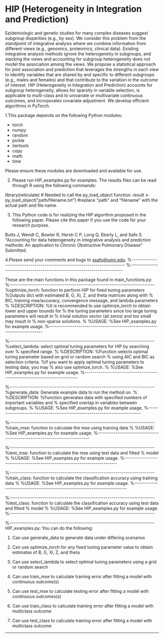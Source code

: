 # HIP (Heterogeneity in Integration and Prediction)
Epidemiologic and genetic studies for many complex diseases suggest subgroup disparities (e.g., by sex). We consider this problem from the standpoint of integrative analysis where we combine information from different views (e.g., genomics, proteomics, clinical data). Existing integrative analysis methods ignore the heterogeneity in subgroups, and stacking the views and accounting for subgroup heterogeneity does not model the association among the views. We propose a statistical approach for joint association and prediction that leverages the strengths in each view to identify variables that are shared by and specific to different subgroups (e.g., males and females) and that contribute to the variation in the outcome of interest. HIP (Heterogeneity in Integration and Prediction) accounts for subgroup heterogeneity, allows for sparsity in variable selection, is applicable to multi-class and to univariate or multivariate continuous outcomes, and incorporates covariate adjustment. We develop efficient algorithms in PyTorch. 


1.This package depends on the following Python modules:
- torch
- numpy
- random
- pickle
- itertools
- copy
- math
- time

Please ensure these modules are downloaded and available for use.

2. Please run HIP_examples.py for examples. The results files can be read through R using the following commands:

library(reticulate) 	# Needed to call the py_load_object function.
result <- py_load_object("path/filename.txt") 	#replace "path" and "filename" with the actual path and file name.

3. This Python code is for realizing the HIP algorithm proposed in the following paper.
Please cite this paper if you use the code for your research purpose.

Butts J, Wendt C, Bowler R, Hersh C P, Long Q, Eberly L, and Safo S. "Accounting for data heterogeneity in integrative analysis and prediction methods: 
An application to Chronic Obstructive Pulmonary Disease" Submitted.

4.Please send your comments and bugs to ssafo@umn.edu.
%--------------------------------------------------------------------------
%--------------------------------------------------------------------------

These are the main functions in this package found in main_functions.py:
%--------------------------------------------------------------------------
%optimize_torch: function to perform HIP for fixed tuning parameters
%Outputs dict with estimated B, G, Xi, Z, and theta matrices along with 
% BIC, training mse/accuracy, convergence message, and lambda parameters 
%
%DESCRIPTION:
%It is recommended to use optimize_torch to obtain lower and upper bounds for 
% the tuning parameters since too large tuning parameters will result in 
% trivial solution vector (all zeros) and too small may result in
% non-sparse solutions. 
%
%USAGE:
%See HIP_examples.py for example usage.
%--------------------------------------------------------------------------

%--------------------------------------------------------------------------
%select_lambda: select optimal tuning parameters for HIP by searching over 
% specified range.
%
%DESCRIPTION:
%Function selects optimal tuning parameter based on grid or random search 
% using AIC and BIC as selection criteria.
%If you want to apply optimal tuning parameters to testing data, you may
% also use optimize_torch. 
%
%USAGE:
%See HIP_examples.py for example usage.
%--------------------------------------------------------------------------

%--------------------------------------------------------------------------
%generate_data: Generate example data to run the method on.
%
%DESCRIPTION:
%Function generates data with specified numbers of important variables and 
% specified overlap in variables between subgroups.
%
%USAGE:
%See HIP_examples.py for example usage.
%--------------------------------------------------------------------------

%--------------------------------------------------------------------------
%train_mse: function to calculate the mse using training data
%
%USAGE:
%See HIP_examples.py for example usage.
%--------------------------------------------------------------------------

%--------------------------------------------------------------------------
%test_mse: function to calculate the mse using test data and fitted 
% model
%
%USAGE:
%See HIP_examples.py for example usage.
%--------------------------------------------------------------------------

%--------------------------------------------------------------------------
%train_class: function to calculate the classification accuracy using training data
%
%USAGE:
%See HIP_examples.py for example usage.
%--------------------------------------------------------------------------

%--------------------------------------------------------------------------
%test_class: function to calculate the classification accuracy using test data and fitted 
% model
%
%USAGE:
%See HIP_examples.py for example usage.
%--------------------------------------------------------------------------

%--------------------------------------------------------------------------
HIP_examples.py: You can do the following:

 1. Can use generate_data to generate data under differing scenarios

 2. Can use optimize_torch for any fixed tuning parameter value to 
    obtain estimates of B, G, Xi, Z, and theta

 3. Can use select_lambda to select optimal tuning parameters using a grid
    or random search

 4. Can use train_mse to calculate training error after fitting a model 
    with continuous outcome(s)

 5. Can use test_mse to calculate testing error after fitting a model 
    with continuous outcomes(s)

 6. Can use train_class to calculate training error after fitting a model
    with multiclass outcome

 7. Can use test_class to calculate training error after fitting a model
    with multiclass outcome
--------------------------------------------------------------------------


